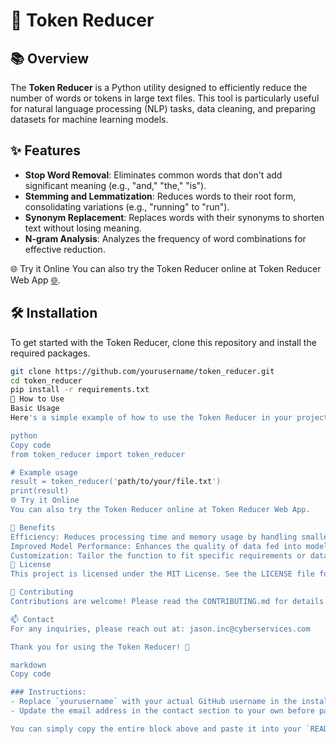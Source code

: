 # 🚀 Token Reducer

## 📚 Overview
The **Token Reducer** is a Python utility designed to efficiently reduce the number of words or tokens in large text files. This tool is particularly useful for natural language processing (NLP) tasks, data cleaning, and preparing datasets for machine learning models.

## ✨ Features
- **Stop Word Removal**: Eliminates common words that don't add significant meaning (e.g., "and," "the," "is").
- **Stemming and Lemmatization**: Reduces words to their root form, consolidating variations (e.g., "running" to "run").
- **Synonym Replacement**: Replaces words with their synonyms to shorten text without losing meaning.
- **N-gram Analysis**: Analyzes the frequency of word combinations for effective reduction.

🌐 Try it Online
You can also try the Token Reducer online at Token Reducer Web App <a href="https://oviainc.github.io/token_reducer/" target="_blank">🌐</a>.

## 🛠️ Installation

To get started with the Token Reducer, clone this repository and install the required packages.

```bash
git clone https://github.com/yourusername/token_reducer.git
cd token_reducer
pip install -r requirements.txt
🔧 How to Use
Basic Usage
Here's a simple example of how to use the Token Reducer in your project:

python
Copy code
from token_reducer import token_reducer

# Example usage
result = token_reducer('path/to/your/file.txt')
print(result)
🌐 Try it Online
You can also try the Token Reducer online at Token Reducer Web App.

🎉 Benefits
Efficiency: Reduces processing time and memory usage by handling smaller text sizes.
Improved Model Performance: Enhances the quality of data fed into models by removing noise and irrelevant information.
Customization: Tailor the function to fit specific requirements or datasets.
📄 License
This project is licensed under the MIT License. See the LICENSE file for details.

🤝 Contributing
Contributions are welcome! Please read the CONTRIBUTING.md for details on how to contribute to this project.

📫 Contact
For any inquiries, please reach out at: jason.inc@cyberservices.com

Thank you for using the Token Reducer! 🌟

markdown
Copy code

### Instructions:
- Replace `yourusername` with your actual GitHub username in the installation instructions.
- Update the email address in the contact section to your own before pasting it into your GitHub repository. 

You can simply copy the entire block above and paste it into your `README.md` file!
